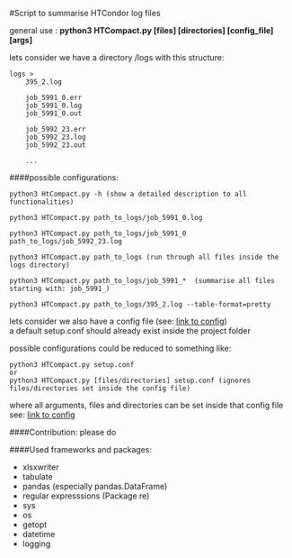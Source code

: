 #Script to summarise HTCondor log files

general use : **python3 HTCompact.py \[files] \[directories] \[config_file] \[args]**

lets consider we have a directory /logs with this structure:

    logs >
        395_2.log
        
        job_5991_0.err
        job_5991_0.log
        job_5991_0.out
        
        job_5992_23.err
        job_5992_23.log
        job_5992_23.out
        
        ...

####possible configurations:
```
python3 HtCompact.py -h (show a detailed description to all functionalities)

python3 HTCompact.py path_to_logs/job_5991_0.log

python3 HTCompact.py path_to_logs/job_5991_0 path_to_logs/job_5992_23.log

python3 HTCompact.py path_to_logs (run through all files inside the logs directory)

python3 HTCompact.py path_to_logs/job_5991_*  (summarise all files starting with: job_5991_)

python3 HTCompact.py path_to_logs/395_2.log --table-format=pretty 
```

 lets consider we also have a config file (see: [link to config]()) \
 a default setup.conf should already exist inside the project folder
 
 possible configurations could be reduced to something like: 
```
python3 HTCompact.py setup.conf
or
python3 HTCompact.py [files/directories] setup.conf (ignores files/directories set inside the config file)
```

where all arguments, files and directories can be set inside that config file \
see: [link to config]() 

####Contribution:
please do




####Used frameworks and packages:
- xlsxwriter
- tabulate
- pandas (especially pandas.DataFrame)
- regular expresssions (Package re)
- sys
- os
- getopt
- datetime
- logging
